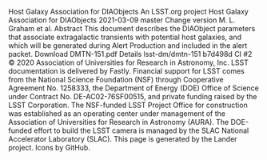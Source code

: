 Host Galaxy Association for DIAObjects
An LSST.org project
Host Galaxy Association for DIAObjects
2021-03-09
master
Change version
M. L. Graham et al.
Abstract
This document describes the DIAObject parameters that associate extragalactic transients with potential host galaxies, and which will be generated during Alert Production and included in the alert packet.
Download
DMTN-151.pdf
Details
lsst-dm/dmtn-151
b7d498d
CI #2
© 2020 Association of Universities for Research in Astronomy, Inc.
LSST documentation is delivered by Fastly.
Financial support for LSST comes from the National Science Foundation (NSF) through Cooperative Agreement No. 1258333, the Department of Energy (DOE) Office of Science under Contract No. DE-AC02-76SF00515, and private funding raised by the LSST Corporation. The NSF-funded LSST Project Office for construction was established as an operating center under management of the Association of Universities for Research in Astronomy (AURA). The DOE-funded effort to build the LSST camera is managed by the SLAC National Accelerator Laboratory (SLAC).
This page is generated by the Lander project. Icons by GitHub.